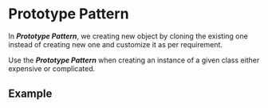 # Prototype Pattern
In __*Prototype Pattern*__, we creating new object by cloning the existing one instead of creating new one and customize it as per requirement.

Use the __*Prototype Pattern*__ when creating an instance of a given class either expensive or complicated. 

## Example
